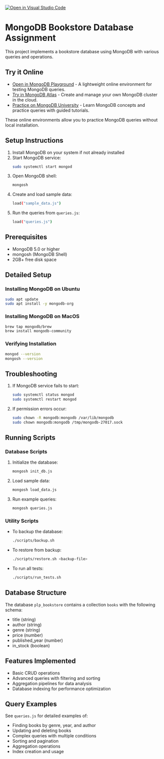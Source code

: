 [![Open in Visual Studio Code](https://classroom.github.com/assets/open-in-vscode-2e0aaae1b6195c2367325f4f02e2d04e9abb55f0b24a779b69b11b9e10269abc.svg)](https://classroom.github.com/online_ide?assignment_repo_id=19664781&assignment_repo_type=AssignmentRepo)
# MongoDB Bookstore Database Assignment

This project implements a bookstore database using MongoDB with various queries and operations.

## Try it Online

- [Open in MongoDB Playground](https://mongoplayground.net/) - A lightweight online environment for testing MongoDB queries.
- [Try in MongoDB Atlas](https://www.mongodb.com/cloud/atlas/register) - Create and manage your own MongoDB cluster in the cloud.
- [Practice on MongoDB University](https://university.mongodb.com/) - Learn MongoDB concepts and practice queries with guided tutorials.

These online environments allow you to practice MongoDB queries without local installation.

## Setup Instructions

1. Install MongoDB on your system if not already installed
2. Start MongoDB service:
   ```bash
   sudo systemctl start mongod
   ```
3. Open MongoDB shell:
   ```bash
   mongosh
   ```
4. Create and load sample data:
   ```bash
   load("sample_data.js")
   ```
5. Run the queries from `queries.js`:
   ```bash
   load("queries.js")
   ```

## Prerequisites
- MongoDB 5.0 or higher
- mongosh (MongoDB Shell)
- 2GB+ free disk space

## Detailed Setup

### Installing MongoDB on Ubuntu
```bash
sudo apt update
sudo apt install -y mongodb-org
```

### Installing MongoDB on MacOS
```bash
brew tap mongodb/brew
brew install mongodb-community
```

### Verifying Installation
```bash
mongod --version
mongosh --version
```

## Troubleshooting

1. If MongoDB service fails to start:
   ```bash
   sudo systemctl status mongod
   sudo systemctl restart mongod
   ```

2. If permission errors occur:
   ```bash
   sudo chown -R mongodb:mongodb /var/lib/mongodb
   sudo chown mongodb:mongodb /tmp/mongodb-27017.sock
   ```

## Running Scripts

### Database Scripts
1. Initialize the database:
   ```bash
   mongosh init_db.js
   ```

2. Load sample data:
   ```bash
   mongosh load_data.js
   ```

3. Run example queries:
   ```bash
   mongosh queries.js
   ```

### Utility Scripts
- To backup the database:
  ```bash
  ./scripts/backup.sh
  ```

- To restore from backup:
  ```bash
  ./scripts/restore.sh <backup-file>
  ```

- To run all tests:
  ```bash
  ./scripts/run_tests.sh
  ```

## Database Structure

The database `plp_bookstore` contains a collection `books` with the following schema:
- title (string)
- author (string)
- genre (string)
- price (number)
- published_year (number)
- in_stock (boolean)

## Features Implemented

- Basic CRUD operations
- Advanced queries with filtering and sorting
- Aggregation pipelines for data analysis
- Database indexing for performance optimization

## Query Examples

See `queries.js` for detailed examples of:
- Finding books by genre, year, and author
- Updating and deleting books
- Complex queries with multiple conditions
- Sorting and pagination
- Aggregation operations
- Index creation and usage
